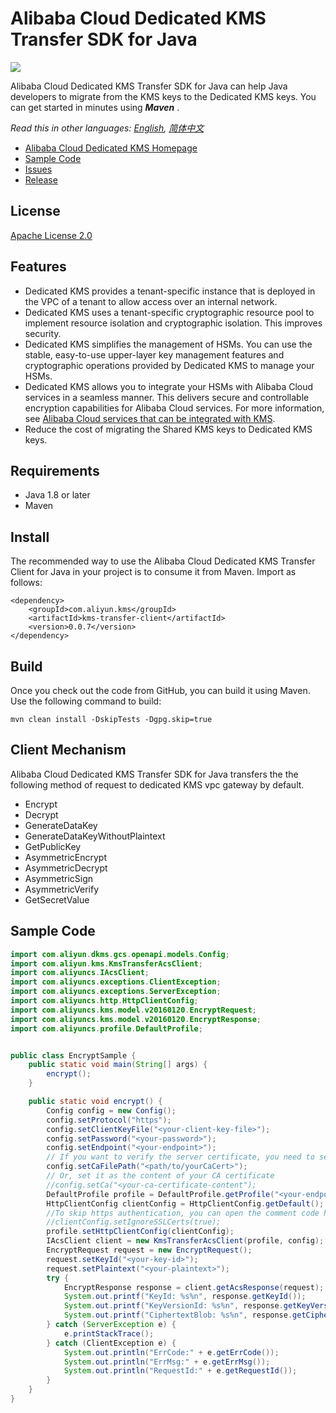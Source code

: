 # Alibaba Cloud Dedicated KMS Transfer SDK for Java

![](https://aliyunsdk-pages.alicdn.com/icons/AlibabaCloud.svg)

Alibaba Cloud Dedicated KMS Transfer SDK for Java can help Java developers to migrate from the KMS keys to the Dedicated KMS keys. You can get started in minutes using ***Maven*** .

*Read this in other languages: [English](README.md), [简体中文](README.zh-cn.md)*

- [Alibaba Cloud Dedicated KMS Homepage](https://www.alibabacloud.com/help/zh/doc-detail/311016.htm)
- [Sample Code](/examples)
- [Issues](https://github.com/aliyun/alibabacloud-dkms-transfer-java-sdk/issues)
- [Release](https://github.com/aliyun/alibabacloud-dkms-transfer-java-sdk/releases)

## License

[Apache License 2.0](https://www.apache.org/licenses/LICENSE-2.0.html)

## Features
* Dedicated KMS provides a tenant-specific instance that is deployed in the VPC of a tenant to allow access over an internal network.
* Dedicated KMS uses a tenant-specific cryptographic resource pool to implement resource isolation and cryptographic isolation. This improves security.
* Dedicated KMS simplifies the management of HSMs. You can use the stable, easy-to-use upper-layer key management features and cryptographic operations provided by Dedicated KMS to manage your HSMs.
* Dedicated KMS allows you to integrate your HSMs with Alibaba Cloud services in a seamless manner. This delivers secure and controllable encryption capabilities for Alibaba Cloud services. For more information, see [Alibaba Cloud services that can be integrated with KMS](https://www.alibabacloud.com/help/en/key-management-service/latest/alibaba-cloud-services-that-can-be-integrated-with-kms#concept-2318937).
* Reduce the cost of migrating the Shared KMS keys to Dedicated KMS keys. 

## Requirements

- Java 1.8 or later
- Maven

## Install

The recommended way to use the Alibaba Cloud Dedicated KMS Transfer Client for Java in your project is to consume it from Maven. Import as follows:

```
<dependency>
    <groupId>com.aliyun.kms</groupId>
    <artifactId>kms-transfer-client</artifactId>
    <version>0.0.7</version>
</dependency>
```


## Build

Once you check out the code from GitHub, you can build it using Maven. Use the following command to build:

```
mvn clean install -DskipTests -Dgpg.skip=true
```

## Client Mechanism
Alibaba Cloud Dedicated KMS Transfer SDK for Java transfers the the following method of request to dedicated KMS vpc gateway by default.

* Encrypt
* Decrypt
* GenerateDataKey
* GenerateDataKeyWithoutPlaintext
* GetPublicKey
* AsymmetricEncrypt
* AsymmetricDecrypt
* AsymmetricSign
* AsymmetricVerify
* GetSecretValue


## Sample Code
```Java
import com.aliyun.dkms.gcs.openapi.models.Config;
import com.aliyun.kms.KmsTransferAcsClient;
import com.aliyuncs.IAcsClient;
import com.aliyuncs.exceptions.ClientException;
import com.aliyuncs.exceptions.ServerException;
import com.aliyuncs.http.HttpClientConfig;
import com.aliyuncs.kms.model.v20160120.EncryptRequest;
import com.aliyuncs.kms.model.v20160120.EncryptResponse;
import com.aliyuncs.profile.DefaultProfile;


public class EncryptSample {
    public static void main(String[] args) {
        encrypt();
    }

    public static void encrypt() {
        Config config = new Config();
        config.setProtocol("https");
        config.setClientKeyFile("<your-client-key-file>");
        config.setPassword("<your-password>");
        config.setEndpoint("<your-endpoint>");
        // If you want to verify the server certificate, you need to set it as your CA certificate file path
        config.setCaFilePath("<path/to/yourCaCert>");
        // Or, set it as the content of your CA certificate
        //config.setCa("<your-ca-certificate-content");
        DefaultProfile profile = DefaultProfile.getProfile("<your-endpoint>", "<your-access-key-id>", "<your-access-key-secret>");
        HttpClientConfig clientConfig = HttpClientConfig.getDefault();
        //To skip https authentication, you can open the comment code here
        //clientConfig.setIgnoreSSLCerts(true);
        profile.setHttpClientConfig(clientConfig);
        IAcsClient client = new KmsTransferAcsClient(profile, config);
        EncryptRequest request = new EncryptRequest();
        request.setKeyId("<your-key-id>");
        request.setPlaintext("<your-plaintext>");
        try {
            EncryptResponse response = client.getAcsResponse(request);
            System.out.printf("KeyId: %s%n", response.getKeyId());
            System.out.printf("KeyVersionId: %s%n", response.getKeyVersionId());
            System.out.printf("CiphertextBlob: %s%n", response.getCiphertextBlob());
        } catch (ServerException e) {
            e.printStackTrace();
        } catch (ClientException e) {
            System.out.println("ErrCode:" + e.getErrCode());
            System.out.println("ErrMsg:" + e.getErrMsg());
            System.out.println("RequestId:" + e.getRequestId());
        }
    }
}
```

 
